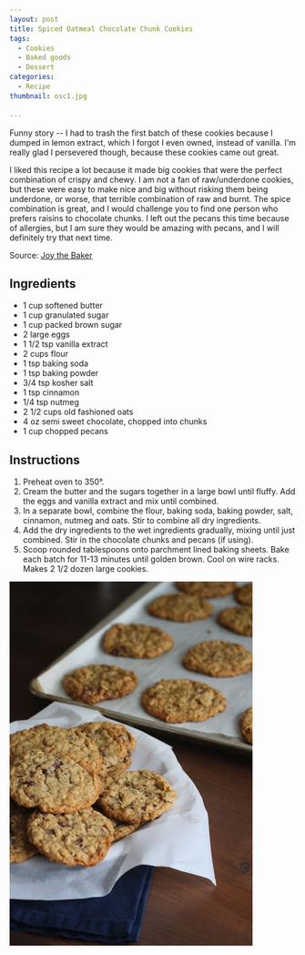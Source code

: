 ```yaml
---
layout: post
title: Spiced Oatmeal Chocolate Chunk Cookies
tags:
  - Cookies
  - Baked goods
  - Dessert
categories:
  - Recipe
thumbnail: osc1.jpg

---
```


Funny story -- I had to trash the first batch of these cookies because I dumped in lemon extract, which I forgot I even owned, instead of vanilla. I'm really glad I persevered though, because these cookies came out great.  
  
I liked this recipe a lot because it made big cookies that were the perfect combination of crispy and chewy. I am not a fan of raw/underdone cookies, but these were easy to make nice and big without risking them being underdone, or worse, that terrible combination of raw and burnt. The spice combination is great, and I would challenge you to find one person who prefers raisins to chocolate chunks. I left out the pecans this time because of allergies, but I am sure they would be amazing with pecans, and I will definitely try that next time.  
  

Source: [Joy the Baker](http://joythebaker.com/2010/04/oatmeal-pecan-chocolate-chip-cookies/)

## Ingredients

- 1 cup softened butter
- 1 cup granulated sugar
- 1 cup packed brown sugar
- 2 large eggs
- 1 1/2 tsp vanilla extract
- 2 cups flour
- 1 tsp baking soda
- 1 tsp baking powder
- 3/4 tsp kosher salt
- 1 tsp cinnamon
- 1/4 tsp nutmeg
- 2 1/2 cups old fashioned oats
- 4 oz semi sweet chocolate, chopped into chunks
- 1 cup chopped pecans

## Instructions

1. Preheat oven to 350°.
1. Cream the butter and the sugars together in a large bowl until fluffy. Add the eggs and vanilla extract and mix until combined.
1. In a separate bowl, combine the flour, baking soda, baking powder, salt, cinnamon, nutmeg and oats. Stir to combine all dry ingredients. 
1. Add the dry ingredients to the wet ingredients gradually, mixing until just combined. Stir in the chocolate chunks and pecans (if using).
1. Scoop rounded tablespoons onto parchment lined baking sheets. Bake each batch for 11-13 minutes until golden brown. Cool on wire racks. Makes 2 1/2 dozen large cookies.





![Image of Spiced Oatmeal Chocolate Chunk Cookies.](/upload/osc2.jpg)